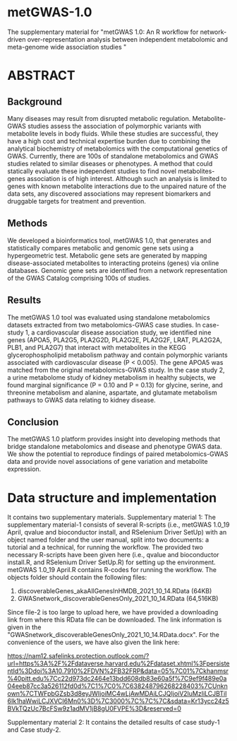 # metGWAS-1.0
The supplementary material for "metGWAS 1.0: An R workflow for network-driven over-representation analysis between independent metabolomic and meta-genome wide association studies "

# ABSTRACT 

## Background
Many diseases may result from disrupted metabolic regulation. Metabolite-GWAS studies assess the association of polymorphic variants with metabolite levels in body fluids. While these studies are successful, they have a high cost and technical expertise burden due to combining the analytical biochemistry of metabolomics with the computational genetics of GWAS. Currently, there are 100s of standalone metabolomics and GWAS studies related to similar diseases or phenotypes. A method that could statically evaluate these independent studies to find novel metabolites-genes association is of high interest. Although such an analysis is limited to genes with known metabolite interactions due to the unpaired nature of the data sets, any discovered associations may represent biomarkers and druggable targets for treatment and prevention. 

## Methods
We developed a bioinformatics tool, metGWAS 1.0, that generates and statistically compares metabolic and genomic gene sets using a hypergeometric test. Metabolic gene sets are generated by mapping disease-associated metabolites to interacting proteins (genes) via online databases. Genomic gene sets are identified from a network representation of the GWAS Catalog comprising 100s of studies. 

## Results
The metGWAS 1.0 tool was evaluated using standalone metabolomics datasets extracted from two metabolomics-GWAS case studies. In case-study 1, a cardiovascular disease association study, we identified nine genes (APOA5, PLA2G5, PLA2G2D, PLA2G2E, PLA2G2F, LRAT, PLA2G2A, PLB1, and PLA2G7) that interact with metabolites in the KEGG glycerophospholipid metabolism pathway and contain polymorphic variants associated with cardiovascular disease (P < 0.005). The gene APOA5 was matched from the original metabolomics-GWAS study. In the case study 2,  a urine metabolome study of kidney metabolism in healthy subjects, we found marginal significance (P = 0.10 and P = 0.13) for glycine, serine, and threonine metabolism and alanine, aspartate, and glutamate metabolism pathways to GWAS data relating to kidney disease. 

## Conclusion
The metGWAS 1.0 platform provides insight into developing methods that bridge standalone metabolomics and disease and phenotype GWAS data. We show the potential to reproduce findings of paired metabolomics-GWAS data and provide novel associations of gene variation and metabolite expression.

# Data structure and implementation
It contains two supplementary materials. 
Supplementary material 1: The supplementary material-1 consists of several R-scripts (i.e., metGWAS 1.0_19 April, qvalue and bioconductor install, and RSelenium Driver SetUp) with an object named folder and the user manual, split into two documents: a tutorial and a technical, for running the workflow. The provided two necessary R-scripts have been given here (i.e., qvalue and bioconductor install.R, and RSelenium Driver SetUp.R) for setting up the environment. metGWAS 1.0_19 April.R contains R-codes for running the workflow. The objects folder should contain the following files:

1. discoverableGenes_akaAllGenesInHMDB_2021_10_14.RData (64KB)
2. GWASnetwork_discoverableGenesOnly_2021_10_14.RData (64,516KB)

Since file-2 is too large to upload here, we have provided a downloading link from where this RData file can be downloaded. The link information is given in the "GWASnetwork_discoverableGenesOnly_2021_10_14.RData.docx". For the convenience of the users, we have also given the link here:

https://nam12.safelinks.protection.outlook.com/?url=https%3A%2F%2Fdataverse.harvard.edu%2Fdataset.xhtml%3FpersistentId%3Ddoi%3A10.7910%2FDVN%2FB32FRP&data=05%7C01%7Ckhanmsr%40pitt.edu%7Cc22d973dc2464e13bdd608db83e60a5f%7C9ef9f489e0a04eeb87cc3a526112fd0d%7C1%7C0%7C638248796268228403%7CUnknown%7CTWFpbGZsb3d8eyJWIjoiMC4wLjAwMDAiLCJQIjoiV2luMzIiLCJBTiI6Ik1haWwiLCJXVCI6Mn0%3D%7C3000%7C%7C%7C&sdata=Kr13ycc24z5BVkTQzUc7BcFSw9z1adMV1jB8gU0FVPE%3D&reserved=0

Supplementary material 2: It contains the detailed results of case study-1 and Case study-2. 


